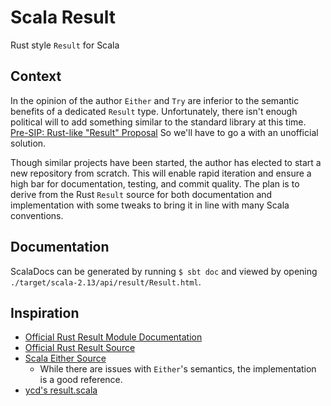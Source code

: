 #  Scala Result

Rust style `Result` for Scala

## Context

In the opinion of the author `Either` and `Try` are inferior to the semantic benefits of a dedicated `Result` type.
Unfortunately, there isn't enough political will to add something similar to the standard library at this time.
[Pre-SIP: Rust-like "Result" Proposal](https://contributors.scala-lang.org/t/pre-sip-proposal-of-introducing-a-rust-like-type-result/3497)
So we'll have to go a with an unofficial solution.

Though similar projects have been started, the author has elected to start a new repository from scratch. This will
enable rapid iteration and ensure a high bar for documentation, testing, and commit quality. The plan is to derive from
the Rust `Result` source for both documentation and implementation with some tweaks to bring  it in line with many
Scala conventions.

## Documentation

ScalaDocs can be generated by running `$ sbt doc` and viewed by opening `./target/scala-2.13/api/result/Result.html`.

## Inspiration

* [Official Rust Result Module Documentation](https://doc.rust-lang.org/std/result/)
* [Official Rust Result Source](https://doc.rust-lang.org/src/core/result.rs.html)
* [Scala Either Source](https://github.com/scala/scala/blob/v2.13.6/src/library/scala/util/Either.scala)
  * While there are issues with `Either`'s semantics, the implementation is a good reference.
* [ycd's result.scala](https://github.com/ycd/result.scala)

